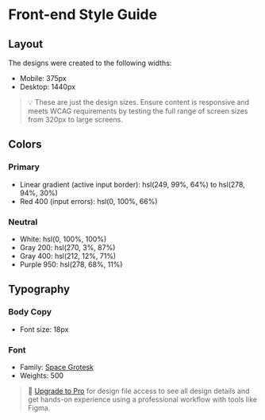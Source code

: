 # Front-end Style Guide

## Layout

The designs were created to the following widths:

- Mobile: 375px
- Desktop: 1440px

> 💡 These are just the design sizes. Ensure content is responsive and meets WCAG requirements by testing the full range of screen sizes from 320px to large screens.

## Colors 

### Primary

- Linear gradient (active input border): hsl(249, 99%, 64%) to hsl(278, 94%, 30%)
- Red 400 (input errors): hsl(0, 100%, 66%)

### Neutral

- White: hsl(0, 100%, 100%)
- Gray 200: hsl(270, 3%, 87%)
- Gray 400: hsl(212, 12%, 71%)
- Purple 950: hsl(278, 68%, 11%)

## Typography

### Body Copy

- Font size: 18px

### Font

- Family: [Space Grotesk](https://fonts.google.com/specimen/Space+Grotesk)
- Weights: 500

> 💎 [Upgrade to Pro](https://www.frontendmentor.io/pro?ref=style-guide) for design file access to see all design details and get hands-on experience using a professional workflow with tools like Figma.
